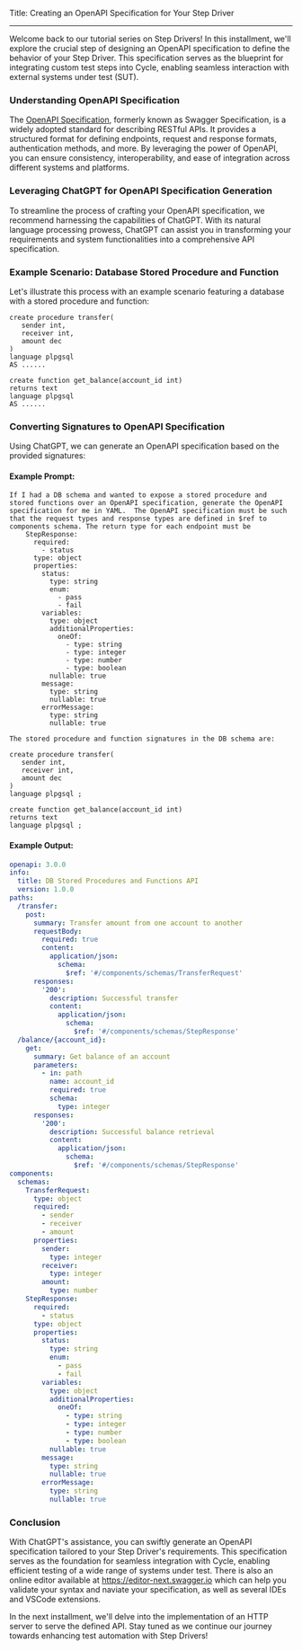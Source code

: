 Title: Creating an OpenAPI Specification for Your Step Driver

---

Welcome back to our tutorial series on Step Drivers! In this installment, we'll explore the crucial step of designing an OpenAPI specification to define the behavior of your Step Driver. This specification serves as the blueprint for integrating custom test steps into Cycle, enabling seamless interaction with external systems under test (SUT).

### Understanding OpenAPI Specification

The [OpenAPI Specification](https://swagger.io/solutions/getting-started-with-oas/), formerly known as Swagger Specification, is a widely adopted standard for describing RESTful APIs. It provides a structured format for defining endpoints, request and response formats, authentication methods, and more. By leveraging the power of OpenAPI, you can ensure consistency, interoperability, and ease of integration across different systems and platforms.

### Leveraging ChatGPT for OpenAPI Specification Generation

To streamline the process of crafting your OpenAPI specification, we recommend harnessing the capabilities of ChatGPT. With its natural language processing prowess, ChatGPT can assist you in transforming your requirements and system functionalities into a comprehensive API specification.

### Example Scenario: Database Stored Procedure and Function

Let's illustrate this process with an example scenario featuring a database with a stored procedure and function:

```
create procedure transfer(
   sender int,
   receiver int, 
   amount dec
)
language plpgsql
AS ......

create function get_balance(account_id int)
returns text
language plpgsql
AS ......
```

### Converting Signatures to OpenAPI Specification

Using ChatGPT, we can generate an OpenAPI specification based on the provided signatures:

#### Example Prompt:
```
If I had a DB schema and wanted to expose a stored procedure and stored functions over an OpenAPI specification, generate the OpenAPI specification for me in YAML.  The OpenAPI specification must be such that the request types and response types are defined in $ref to components schema. The return type for each endpoint must be
    StepResponse:
      required:
        - status
      type: object
      properties:
        status:
          type: string
          enum:
            - pass
            - fail
        variables:
          type: object
          additionalProperties:
            oneOf:
              - type: string
              - type: integer
              - type: number
              - type: boolean
          nullable: true
        message:
          type: string
          nullable: true
        errorMessage:
          type: string
          nullable: true
          
The stored procedure and function signatures in the DB schema are:

create procedure transfer(
   sender int,
   receiver int, 
   amount dec
)
language plpgsql ;  

create function get_balance(account_id int)
returns text
language plpgsql ;
```

#### Example Output:
```yaml
openapi: 3.0.0
info:
  title: DB Stored Procedures and Functions API
  version: 1.0.0
paths:
  /transfer:
    post:
      summary: Transfer amount from one account to another
      requestBody:
        required: true
        content:
          application/json:
            schema:
              $ref: '#/components/schemas/TransferRequest'
      responses:
        '200':
          description: Successful transfer
          content:
            application/json:
              schema:
                $ref: '#/components/schemas/StepResponse'
  /balance/{account_id}:
    get:
      summary: Get balance of an account
      parameters:
        - in: path
          name: account_id
          required: true
          schema:
            type: integer
      responses:
        '200':
          description: Successful balance retrieval
          content:
            application/json:
              schema:
                $ref: '#/components/schemas/StepResponse'
components:
  schemas:
    TransferRequest:
      type: object
      required:
        - sender
        - receiver
        - amount
      properties:
        sender:
          type: integer
        receiver:
          type: integer
        amount:
          type: number
    StepResponse:
      required:
        - status
      type: object
      properties:
        status:
          type: string
          enum:
            - pass
            - fail
        variables:
          type: object
          additionalProperties:
            oneOf:
              - type: string
              - type: integer
              - type: number
              - type: boolean
          nullable: true
        message:
          type: string
          nullable: true
        errorMessage:
          type: string
          nullable: true
```

### Conclusion

With ChatGPT's assistance, you can swiftly generate an OpenAPI specification tailored to your Step Driver's requirements. This specification serves as the foundation for seamless integration with Cycle, enabling efficient testing of a wide range of systems under test. There is also an online editor available at https://editor-next.swagger.io which can help you validate your syntax and naviate your specification, as well as several IDEs and VSCode extensions.

In the next installment, we'll delve into the implementation of an HTTP server to serve the defined API. Stay tuned as we continue our journey towards enhancing test automation with Step Drivers!
